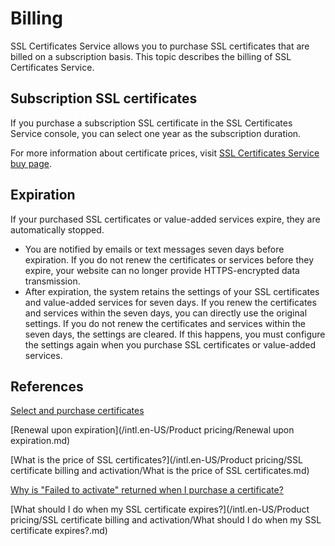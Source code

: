 # Billing

SSL Certificates Service allows you to purchase SSL certificates that are billed on a subscription basis. This topic describes the billing of SSL Certificates Service.

## Subscription SSL certificates

If you purchase a subscription SSL certificate in the SSL Certificates Service console, you can select one year as the subscription duration.

For more information about certificate prices, visit [SSL Certificates Service buy page](https://common-buy-intl.aliyun.com/?commodityCode=cas_intl#/buy).

## Expiration

If your purchased SSL certificates or value-added services expire, they are automatically stopped.

-   You are notified by emails or text messages seven days before expiration. If you do not renew the certificates or services before they expire, your website can no longer provide HTTPS-encrypted data transmission.
-   After expiration, the system retains the settings of your SSL certificates and value-added services for seven days. If you renew the certificates and services within the seven days, you can directly use the original settings. If you do not renew the certificates and services within the seven days, the settings are cleared. If this happens, you must configure the settings again when you purchase SSL certificates or value-added services.

## References

[Select and purchase certificates](/intl.en-US/.md)

[Renewal upon expiration](/intl.en-US/Product pricing/Renewal upon expiration.md)

[What is the price of SSL certificates?](/intl.en-US/Product pricing/SSL certificate billing and activation/What is the price of SSL certificates.md)

[Why is "Failed to activate" returned when I purchase a certificate?]()

[What should I do when my SSL certificate expires?](/intl.en-US/Product pricing/SSL certificate billing and activation/What should I do when my SSL certificate expires?.md)

